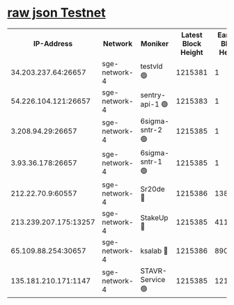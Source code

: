 
[raw json Testnet](https://rpc-check.sget.stavr.tech/sget/rpc-sget-result.json)
=


<table><tr><th>IP-Address</th><th>Network</th><th>Moniker</th><th>Latest Block Height</th><th>Earliest Block Height</th><th>Catching Up</th><th>Tx Index</th><th>Voting Power</th><th>Scan Time</th></tr><tr><td>34.203.237.64:26657</td><td>sge-network-4</td><td>testvld 🟢</td><td>1215381</td><td>1</td><td>False</td><td>on</td><td>0</td><td>2024-01-22T06:56:14.725696673UTC</td></tr><tr><td>54.226.104.121:26657</td><td>sge-network-4</td><td>sentry-api-1 🟢</td><td>1215383</td><td>1</td><td>False</td><td>on</td><td>0</td><td>2024-01-22T06:56:27.635403880UTC</td></tr><tr><td>3.208.94.29:26657</td><td>sge-network-4</td><td>6sigma-sntr-2 🟢</td><td>1215385</td><td>1</td><td>False</td><td>on</td><td>0</td><td>2024-01-22T06:56:37.618090690UTC</td></tr><tr><td>3.93.36.178:26657</td><td>sge-network-4</td><td>6sigma-sntr-1 🟢</td><td>1215385</td><td>1</td><td>False</td><td>on</td><td>0</td><td>2024-01-22T06:56:40.313176218UTC</td></tr><tr><td>212.22.70.9:60557</td><td>sge-network-4</td><td>Sr20de 🔴</td><td>1215386</td><td>138001</td><td>False</td><td>on</td><td>104</td><td>2024-01-22T06:56:43.115277610UTC</td></tr><tr><td>213.239.207.175:13257</td><td>sge-network-4</td><td>StakeUp 🔴</td><td>1215385</td><td>411001</td><td>False</td><td>off</td><td>100</td><td>2024-01-22T06:56:36.685554261UTC</td></tr><tr><td>65.109.88.254:30657</td><td>sge-network-4</td><td>ksalab 🔴</td><td>1215386</td><td>890001</td><td>False</td><td>off</td><td>1148</td><td>2024-01-22T06:56:40.678917267UTC</td></tr><tr><td>135.181.210.171:1147</td><td>sge-network-4</td><td>STAVR-Service 🟢</td><td>1215385</td><td>1213001</td><td>False</td><td>on</td><td>0</td><td>2024-01-22T06:56:37.011178999UTC</td></tr></table>
